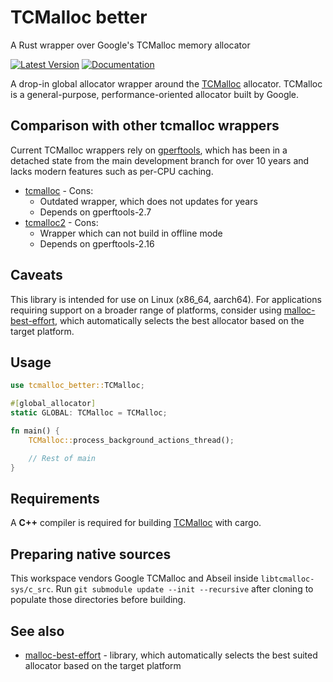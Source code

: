 # TCMalloc better
A Rust wrapper over Google's TCMalloc memory allocator

[![Latest Version]][crates.io] [![Documentation]][docs.rs]

A drop-in global allocator wrapper around the [TCMalloc] allocator.
TCMalloc is a general-purpose, performance-oriented allocator built by Google.

## Comparison with other tcmalloc wrappers
Current TCMalloc wrappers rely on [gperftools](https://github.com/gperftools/gperftools), which has been in a detached state from the main development branch
 for over 10 years and lacks modern features such as per-CPU caching.

* [tcmalloc](https://crates.io/crates/tcmalloc) - Cons:
  * Outdated wrapper, which does not updates for years
  * Depends on gperftools-2.7
* [tcmalloc2](https://crates.io/crates/tcmalloc2) - Cons:
  * Wrapper which can not build in offline mode
  * Depends on gperftools-2.16

## Caveats

This library is intended for use on Linux (x86_64, aarch64).
For applications requiring support on a broader range of platforms,
consider using [malloc-best-effort], which automatically selects
the best allocator based on the target platform.

## Usage

```rust
use tcmalloc_better::TCMalloc;

#[global_allocator]
static GLOBAL: TCMalloc = TCMalloc;

fn main() {
    TCMalloc::process_background_actions_thread();

    // Rest of main
}
```

## Requirements

A __C++__ compiler is required for building [TCMalloc] with cargo.

## Preparing native sources

This workspace vendors Google TCMalloc and Abseil inside `libtcmalloc-sys/c_src`.
Run `git submodule update --init --recursive` after cloning to populate those directories before building.

## See also
* [malloc-best-effort] - library, which automatically selects
                         the best suited allocator based on the target platform

[crates.io]: https://crates.io/crates/tcmalloc-better
[Latest Version]: https://img.shields.io/crates/v/tcmalloc-better.svg
[Documentation]: https://docs.rs/tcmalloc-better/badge.svg
[docs.rs]: https://docs.rs/tcmalloc-better
[TCMalloc]: https://github.com/google/tcmalloc
[malloc-best-effort]: https://crates.io/crates/malloc-best-effort
